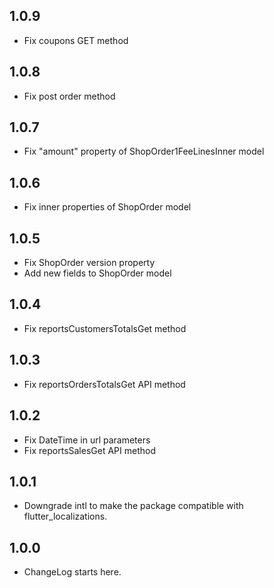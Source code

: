 ## 1.0.9

* Fix coupons GET method

## 1.0.8

* Fix post order method

## 1.0.7

* Fix "amount" property of ShopOrder1FeeLinesInner model

## 1.0.6

* Fix inner properties of ShopOrder model

## 1.0.5

* Fix ShopOrder version property
* Add new fields to ShopOrder model

## 1.0.4

* Fix reportsCustomersTotalsGet method

## 1.0.3

* Fix reportsOrdersTotalsGet API method

## 1.0.2

* Fix DateTime in url parameters
* Fix reportsSalesGet API method

## 1.0.1

* Downgrade intl to make the package compatible with flutter_localizations.

## 1.0.0

* ChangeLog starts here.